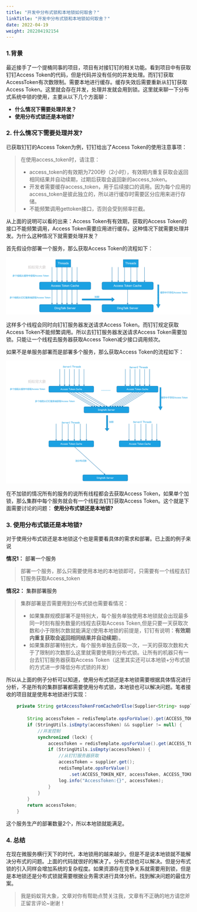 ```yaml
---
title: "开发中分布式锁和本地锁如何取舍？"
linkTitle: "开发中分布式锁和本地锁如何取舍？"
date: 2022-04-19
weight: 202204192154
---
```


### 1.背景

最近接手了一个提桶同事的项目，项目有对接钉钉的相关功能。看到项目中有获取钉钉Access Token的代码，但是代码并没有任何的并发处理。而钉钉获取AccessToken有次数限制。需要本地进行缓存。缓存失效后需要重新从钉钉获取Access Token。这里就会存在并发，处理并发就会用到锁。这里就来聊一下分布式系统中锁的使用，主要从以下几个方面聊：

- **什么情况下需要处理并发？**
- **使用分布式锁还是本地锁?**

### 2. 什么情况下需要处理并发?

已获取钉钉的Access Token为例，钉钉给出了Access Token的使用注意事项：

> 在使用access_token时，请注意：
>
> - access_token的有效期为7200秒（2小时），有效期内重复获取会返回相同结果并自动续期，过期后获取会返回新的access_token。
> - 开发者需要缓存access_token，用于后续接口的调用。因为每个应用的access_token是彼此独立的，所以进行缓存时需要区分应用来进行存储。
> - 不能频繁调用gettoken接口，否则会受到频率拦截。

从上面的说明可以看的出来：Access Token有有效期，获取的Access Token的接口不能频繁调用，Access Token需要应用进行缓存。这种情况下就需要处理并发。为什么这种情况下就需要处理并发？

首先假设你部署一个服务，那么获取Access Token的流程如下：

![流程图1](https://raw.githubusercontent.com/mxsm/picture/main/other/%E6%B5%81%E7%A8%8B%E5%9B%BE1.png)

这样多个线程会同时向钉钉服务器发送请求Access Token。而钉钉规定获取Access Token不能频繁调用。所以去钉钉服务器发送请求Access Token需要加锁。只能让一个线程去服务器获取Access Token减少接口调用频次。

如果不是单服务部署而是部署多个服务，那么获取Access Token的流程如下：

![流程图2](https://raw.githubusercontent.com/mxsm/picture/main/other/%E6%B5%81%E7%A8%8B%E5%9B%BE2.png)

在不加锁的情况所有的服务的说所有线程都会去获取Access Token，如果单个加锁，那么集群中每个服务就会有一个线程去钉钉获取Access Token。这个就是下面需要讨论的问题： **使用分布式锁还是本地锁?**

### 3. 使用分布式锁还是本地锁?

对于使用分布式锁还是本地锁这个也是需要看具体的需求和部署。已上面的例子来说

**情况1：** 部署一个服务

> 部署一个服务，那么只需要使用本地的本地锁即可，只需要有一个线程去钉钉服务获取Access_token

**情况2：** 集群部署服务

> 集群部署是否需要用到分布式锁也需要看情况：
>
> - 如果集群规模部署不是特别大，每个服务单独使用本地锁就会出现最多同一时刻有服务数量的线程去获取Access Token,但是只要一天获取次数和小于限制次数就能满足(使用本地锁的前提是，钉钉有说明：**有效期内重复获取会返回相同结果并自动续期**)。
> - 如果集群部署特别大，每个服务单独去获取一次，一天的获取次数和大于了限制的次数那么这里就需要使用到分布式锁。让所有的机器只有一台去钉钉服务器获取Access Token（这里其实还可以本地锁+分布式锁的方式进一步降低分布式锁的并发）

所以从上面的例子分析可以知道，使用分布式锁还是本地锁需要根据具体情况进行分析，不是所有的集群部署都需要使用分布式锁，本地锁也可以解决问题。笔者接收的项目就是使用本地锁进行实现：

```java
    private String getAccessTokenFromCacheOrElse(Supplier<String> supplier) {

        String accessToken = redisTemplate.opsForValue().get(ACCESS_TOKEN_KEY);
        if (StringUtils.isEmpty(accessToken) && supplier != null) {
            //并发控制
            synchronized (lock) {
                accessToken = redisTemplate.opsForValue().get(ACCESS_TOKEN_KEY);
                if (StringUtils.isEmpty(accessToken)) {
                    //从钉钉服务器获取
                    accessToken = supplier.get();
                    redisTemplate.opsForValue()
                        .set(ACCESS_TOKEN_KEY, accessToken, ACCESS_TOKEN_VALID, TimeUnit.SECONDS);
                    log.info("AccessToken:{}", accessToken);
                }
            }
        }
        return accessToken;
    }
```

这个服务生产的部署数量2个，所以本地锁就能满足。

### 4. 总结

在现在微服务横行天下的时代，本地锁用的越来越少。但是不是说本地锁就不能解决分布式的问题。上面的代码就很好的解决了。分布式锁也可以解决。但是分布式锁的引入同样会增加系统的复杂程度。如果资源存在竞争关系就需要用到锁，但是是本地锁还是分布式锁就需要根据业务需求进行具体分析。找到解决问题的最佳方案。

> 我是蚂蚁背大象，文章对你有帮助点赞关注我，文章有不正确的地方请您斧正留言评论~谢谢！